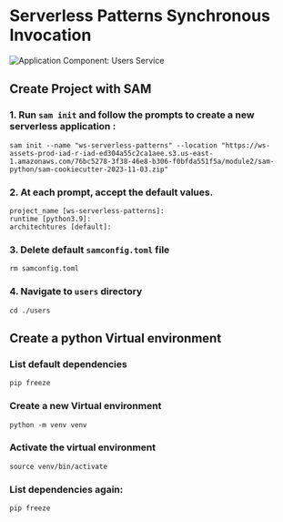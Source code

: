 # Serverless Patterns Synchronous Invocation
![Application Component: Users Service](https://static.us-east-1.prod.workshops.aws/public/50ba7239-ade8-423c-9236-be127b9939d8/static/module2/module2-arch.svg)
## Create Project with SAM
### 1.  Run `sam init` and follow the prompts to create a new serverless application :
    sam init --name "ws-serverless-patterns" --location "https://ws-assets-prod-iad-r-iad-ed304a55c2ca1aee.s3.us-east-1.amazonaws.com/76bc5278-3f38-46e8-b306-f0bfda551f5a/module2/sam-python/sam-cookiecutter-2023-11-03.zip"
  
  ### 2. At each prompt, accept the default values.
  

    project_name [ws-serverless-patterns]:
    runtime [python3.9]:
    architechtures [default]:
  ### 3. Delete default `samconfig.toml` file
  

    rm samconfig.toml
   
   ### 4. Navigate to `users` directory

    cd ./users

## Create a python Virtual environment

### List default dependencies

    pip freeze
 ### Create a new Virtual environment

    python -m venv venv
  
### Activate the virtual environment

    source venv/bin/activate
### List dependencies again:

```bash
pip freeze
```
    




